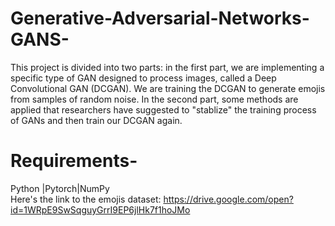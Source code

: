 # Generative-Adversarial-Networks-GANS-
This project is divided into two parts: in the first part, we are  implementing a specific type of GAN designed to process images, called a Deep Convolutional GAN (DCGAN). We are training the DCGAN to generate emojis from samples of random noise. In the second part,  some methods are applied that researchers have suggested to "stablize" the training process of GANs and then train our DCGAN again.
# Requirements-
Python |Pytorch|NumPy
<br />
Here's the link to the emojis dataset: https://drive.google.com/open?id=1WRpE9SwSqguyGrrI9EP6jlHk7f1hoJMo
